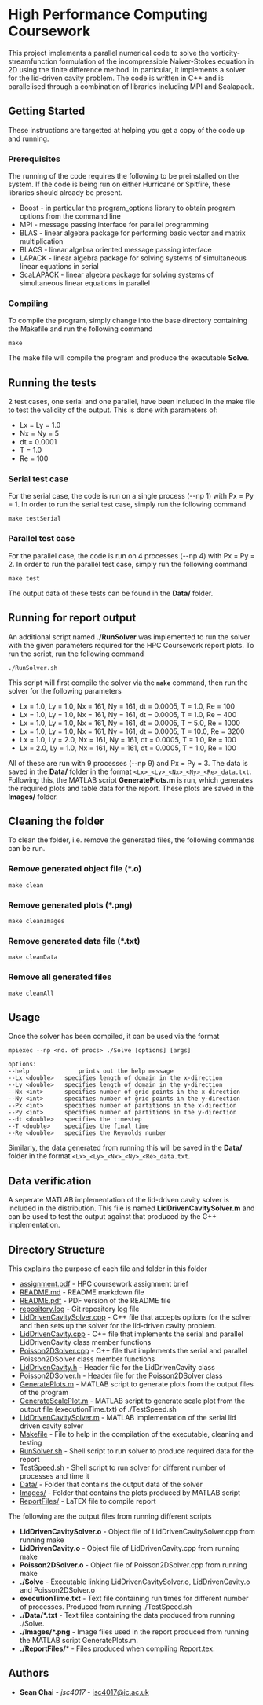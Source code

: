# High Performance Computing Coursework

This project implements a parallel numerical code to solve the vorticity-streamfunction formulation of the incompressible Naiver-Stokes equation in 2D using the finite difference method. In particular, it implements a solver for the lid-driven cavity problem. The code is written in C++ and is parallelised through a combination of libraries including MPI and Scalapack.



## Getting Started

These instructions are targetted at helping you get a copy of the code up and running.

### Prerequisites

The running of the code requires the following to be preinstalled on the system. If the code is being run on either Hurricane or Spitfire, these libraries should already be present.

* Boost - in particular the program_options library to obtain program options from the command line
* MPI - message passing interface for parallel programming
* BLAS - linear algebra package for performing basic vector and matrix multiplication
* BLACS - linear algebra oriented message passing interface
* LAPACK - linear algebra package for solving systems of simultaneous linear equations in serial
* ScaLAPACK - linear algebra package for solving systems of simultaneous linear equations in parallel

### Compiling

To compile the program, simply change into the base directory containing the Makefile and run the following command

```shell
make
```

The make file will compile the program and produce the executable **Solve**.



## Running the tests

2 test cases, one serial and one parallel, have been included in the make file to test the validity of the output. This is done with parameters of:

* Lx = Ly = 1.0
* Nx = Ny = 5
* dt = 0.0001
* T = 1.0
* Re = 100

### Serial test case

For the serial case, the code is run on a single process (--np 1) with Px = Py = 1. In order to run the serial test case, simply run the following command

```shell
make testSerial
```

### Parallel test case

For the parallel case, the code is run on 4 processes (--np 4) with Px = Py = 2. In order to run the parallel test case, simply run the following command

```shell
make test
```

The output data of these tests can be found in the **Data/** folder.



## Running for report output

An additional script named **./RunSolver** was implemented to run the solver with the given parameters required for the HPC Coursework report plots. To run the script, run the following command

```shell
./RunSolver.sh
```

This script will first compile the solver via the **`make`** command, then run the solver for the following parameters

* Lx = 1.0, Ly = 1.0, Nx = 161, Ny = 161, dt = 0.0005, T = 1.0, Re = 100
* Lx = 1.0, Ly = 1.0, Nx = 161, Ny = 161, dt = 0.0005, T = 1.0, Re = 400
* Lx = 1.0, Ly = 1.0, Nx = 161, Ny = 161, dt = 0.0005, T = 5.0, Re = 1000
* Lx = 1.0, Ly = 1.0, Nx = 161, Ny = 161, dt = 0.0005, T = 10.0, Re = 3200
* Lx = 1.0, Ly = 2.0, Nx = 161, Ny = 161, dt = 0.0005, T = 1.0, Re = 100
* Lx = 2.0, Ly = 1.0, Nx = 161, Ny = 161, dt = 0.0005, T = 1.0, Re = 100

All of these are run with 9 processes (--np 9) and Px = Py = 3. The data is saved in the **Data/** folder in the format `<Lx>_<Ly>_<Nx>_<Ny>_<Re>_data.txt`. Following this, the MATLAB script **GeneratePlots.m** is run, which generates the required plots and table data for the report. These plots are saved in the **Images/** folder. 



## Cleaning the folder

To clean the folder, i.e. remove the generated files, the following commands can be run.

### Remove generated object file (*.o)

```shell
make clean
```

### Remove generated plots (*.png)

```shell
make cleanImages
```

### Remove generated data file (*.txt)

```shell
make cleanData
```

### Remove all generated files

```shell
make cleanAll
```



## Usage

Once the solver has been compiled, it can be used via the format

```shell
mpiexec --np <no. of procs> ./Solve [options] [args]
```

```
options:
--help				prints out the help message
--Lx <double>	specifies length of domain in the x-direction
--Ly <double>	specifies length of domain in the y-direction
--Nx <int>		specifies number of grid points in the x-direction
--Ny <int>		specifies number of grid points in the y-direction
--Px <int>		specifies number of partitions in the x-direction
--Py <int>		specifies number of partitions in the y-direction
--dt <double>	specifies the timestep
--T <double>	specifies the final time
--Re <double>	specifies the Reynolds number
```

Similarly, the data generated from running this will be saved in the **Data/** folder in the format `<Lx>_<Ly>_<Nx>_<Ny>_<Re>_data.txt`.



## Data verification

A seperate MATLAB implementation of the lid-driven cavity solver is included in the distribution. This file is named **LidDrivenCavitySolver.m** and can be used to test the output against that produced by the C++ implementation.



## Directory Structure

This explains the purpose of each file and folder in this folder

* [assignment.pdf](./assignment.pdf) - HPC coursework assignment brief
* [README.md](./README.md) - README markdown file
* [README.pdf](./README.pdf) - PDF version of the README file
* [repository.log](./repository.log) - Git repository log file
* [LidDrivenCavitySolver.cpp](./LidDrivenCavitySolver.cpp) - C++ file that accepts options for the solver and then sets up the solver for the lid-driven cavity problem.
* [LidDrivenCavity.cpp](./LidDrivenCavity.cpp) - C++ file that implements the serial and parallel LidDrivenCavity class member functions
* [Poisson2DSolver.cpp](./Poisson2DSolver.cpp) - C++ file that implements the serial and parallel Poisson2DSolver class member functions
* [LidDrivenCavity.h](./LidDrivenCavity.h) - Header file for the LidDrivenCavity class
* [Poisson2DSolver.h](./Poisson2DSolver.h) - Header file for the Poisson2DSolver class
* [GeneratePlots.m](./GeneratePlots.m) - MATLAB script to generate plots from the output files of the program
* [GenerateScalePlot.m](./GeneratePlot.m) - MATLAB script to generate scale plot from the output file (executionTime.txt) of ./TestSpeed.sh
* [LidDrivenCavitySolver.m](./LidDrivenCavitySolver.m) - MATLAB implementation of the serial lid driven cavity solver
* [Makefile](./Makefile) - File to help in the compilation of the executable, cleaning and testing
* [RunSolver.sh](./RunSolver.sh) - Shell script to run solver to produce required data for the report
* [TestSpeed.sh](./TestSpeed.sh) - Shell script to run solver for different number of processes and time it
* [Data/](./Data/) - Folder that contains the output data of the solver
* [Images/](./Images/) - Folder that contains the plots produced by MATLAB script
* [ReportFiles/](./ReportFiles/) - LaTEX file to compile report

The following are the output files from running different scripts

* **LidDrivenCavitySolver.o** - Object file of LidDrivenCavitySolver.cpp from running make
* **LidDrivenCavity.o** - Object file of LidDrivenCavity.cpp from running make
* **Poisson2DSolver.o** - Object file of Poisson2DSolver.cpp from running make
* **./Solve** - Executable linking LidDrivenCavitySolver.o, LidDrivenCavity.o and Poisson2DSolver.o
* **executionTime.txt** - Text file containing run times for different number of processes. Produced from running ./TestSpeed.sh
* **./Data/*.txt** - Text files containing the data produced from running ./Solve.
* **./Images/*.png** - Image files used in the report produced from running the MATLAB script GeneratePlots.m.
* **./ReportFiles/*** - Files produced when compiling Report.tex.



## Authors

* **Sean Chai** - *jsc4017* - [jsc4017@ic.ac.uk](mailto:jsc4017@ic.ac.uk)
